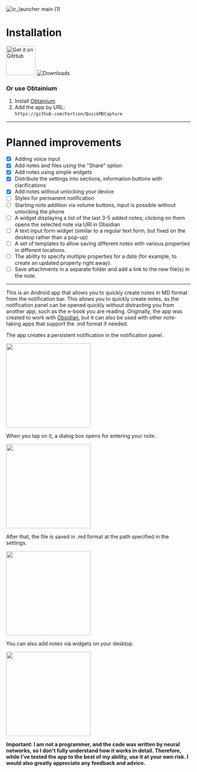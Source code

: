 ![ic_launcher main (1)](https://github.com/user-attachments/assets/dbfb65c5-6e39-4880-8392-8965f19c87ea)

# Installation

[<img src="https://github.com/user-attachments/assets/d34542fa-ba2b-43ed-a942-a73a66f69529"
    alt="Get it on GitHub"
    height="80">](https://github.com/Fertion/QuickMDCapture/releases/latest)
![Downloads](https://img.shields.io/github/downloads/Fertion/QuickMDCapture/total)

### Or use Obtainium

1. Install [Obtainium](https://github.com/ImranR98/Obtainium/blob/main/README.md#installation)
2. Add the app by URL:  
   `https://github.com/Fertion/QuickMDCapture`

---

# Planned improvements

- [x] Adding voice input
- [x] Add notes and files using the "Share" option
- [x] Add notes using simple widgets
- [x] Distribute the settings into sections, information buttons with clarifications
- [x] Add notes without unlocking your device
- [ ] Styles for permanent notification
- [ ] Starting note addition via volume buttons, input is possible without unlocking the phone
- [ ] A widget displaying a list of the last 3-5 added notes; clicking on them opens the selected note via URI in Obsidian
- [ ] A text input form widget (similar to a regular text form, but fixed on the desktop rather than a pop-up)
- [ ] A set of templates to allow saving different notes with various properties in different locations.
- [ ] The ability to specify multiple properties for a date (for example, to create an updated property right away).
- [ ] Save attachments in a separate folder and add a link to the new file(s) in the note.

---

This is an Android app that allows you to quickly create notes in MD format from the notification bar. This allows you to quickly create notes, as the notification panel can be opened quickly without distracting you from another app, such as the e-book you are reading. Originally, the app was created to work with [Obsidian](https://obsidian.md/), but it can also be used with other note-taking apps that support the .md format if needed.

The app creates a persistent notification in the notification panel.

<img src="https://github.com/user-attachments/assets/23ae3d30-35bd-4b33-b49f-4b7ba2d5f1bd" width="230"/>

When you tap on it, a dialog box opens for entering your note.

<img src="https://github.com/user-attachments/assets/6688ea07-d264-42a6-82c2-f8b0b7e8e596" width="230"/>

After that, the file is saved in .md format at the path specified in the settings.

<img src="https://github.com/user-attachments/assets/d09754d5-a94b-43e2-80c6-9d8f68ba55f9" width="230"/>

You can also add notes via widgets on your desktop.

<img src="https://github.com/user-attachments/assets/ca0be0b9-4801-4bdf-a56d-3b93da9b2e7c" width="230"/>

**Important: I am not a programmer, and the code was written by neural networks, so I don't fully understand how it works in detail. Therefore, while I’ve tested the app to the best of my ability, use it at your own risk. I would also greatly appreciate any feedback and advice.**
